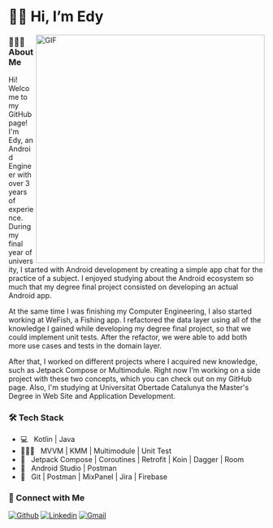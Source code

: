 # 🕺🏽 Hi, I’m Edy
<img align="right" alt="GIF" src="https://raw.githubusercontent.com/JoeyBling/JoeyBling/master/pic/pusheencode.gif" width="450"/>

<h3>👨🏽‍💻 About Me </h3>

Hi! Welcome to my GitHub page! I'm Edy, an Android Engineer with over 3 years of experience. During my final year of university, I started with Android development by creating a simple app chat for the practice of a subject. I enjoyed studying about the Android ecosystem so much that my degree final project consisted on developing an actual Android app.

At the same time I was finishing my Computer Engineering, I also started working at WeFish, a Fishing app. I refactored the data layer using all of the knowledge I gained while developing my degree final project, so that we could implement unit tests. After the refactor, we were able to add both more use cases and tests in the domain layer.

After that, I worked on different projects where I acquired new knowledge, such as Jetpack Compose or Multimodule. Right now I’m working on a side project with these two concepts, which you can check out on my GitHub page. Also, I'm studying at Universitat Obertade Catalunya the Master's Degree in Web Site and Application Development.

<h3>🛠 Tech Stack</h3>

- 💻 &nbsp; Kotlin | Java 
- 👷🏽‍♂️ &nbsp; MVVM | KMM | Multimodule | Unit Test
- 📱 &nbsp; Jetpack Compose | Coroutines | Retrofit | Koin | Dagger  | Room  
- 🔧 &nbsp; Android Studio | Postman 
- 🎡 &nbsp; Git | Postman | MixPanel | Jira | Firebase

<h3>🤝 Connect with Me</h3>

[![Github](https://img.shields.io/badge/-Github-000?style=flat&logo=Github&logoColor=white)](https://github.com/EdiiDD) 
[![Linkedin](https://img.shields.io/badge/-LinkedIn-blue?style=flat&logo=Linkedin&logoColor=white)](https://www.linkedin.com/in/edisonlg/)
[![Gmail](https://img.shields.io/badge/-Gmail-c14438?style=flat&logo=Gmail&logoColor=white)](mailto:edy17496@gmail.com)
